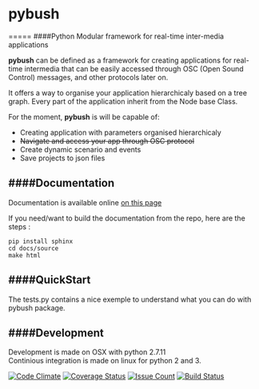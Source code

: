 # pybush
=====
####Python Modular framework for real-time inter-media applications

**pybush** can be defined as a framework for creating applications for real-time intermedia
that can be easily accessed through OSC (Open Sound Control) messages, and other protocols later on.

It offers a way to organise your application hierarchicaly based on a tree graph.
Every part of the application inherit from the Node base Class.

For the moment, **pybush** is will be capable of:
-  Creating application with parameters organised hierarchicaly
-  ~~Navigate and access your app through OSC protocol~~
-  Create dynamic scenario and events
-  Save projects to json files


####Documentation
---
Documentation is available online [on this page](http://pixelstereo.github.io/pybush)    

If you need/want to build the documentation from the repo, here are the steps : 

    pip install sphinx
    cd docs/source
    make html

####QuickStart
---
The tests.py contains a nice exemple to understand what you can do with pybush package.

####Development
---
Development is made on OSX with python 2.7.11    
Continious integration is made on linux for python 2 and 3.

[![Code Climate](https://codeclimate.com/github/PixelStereo/pybush/badges/gpa.svg)](https://codeclimate.com/github/PixelStereo/pybush)
[![Coverage Status](https://coveralls.io/repos/github/PixelStereo/pybush/badge.svg?branch=master)](https://coveralls.io/github/PixelStereo/pybush?branch=master)
[![Issue Count](https://codeclimate.com/github/PixelStereo/pybush/badges/issue_count.svg)](https://codeclimate.com/github/PixelStereo/pybush)
[![Build Status](https://travis-ci.org/PixelStereo/pybush.svg?branch=master)](https://travis-ci.org/PixelStereo/pybush)
